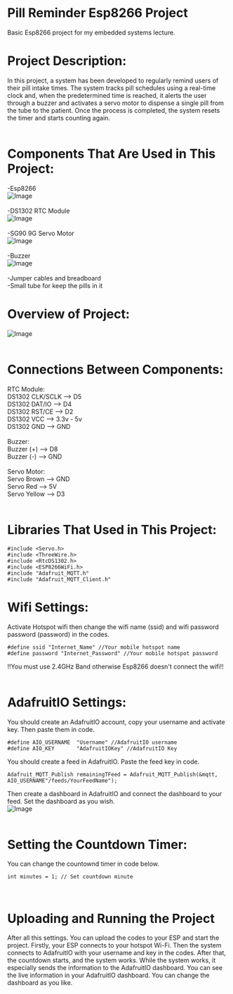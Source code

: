 # Pill Reminder Esp8266 Project
Basic Esp8266 project for my embedded systems lecture. <br/>

# Project Description: <br/>
  In this project, a system has been developed to regularly remind users of their pill intake times. The system tracks pill schedules using a real-time clock and, when the predetermined time is reached, it alerts the user through a buzzer and activates a servo motor to dispense a single pill from the tube to the patient. Once the process is completed, the system resets the timer and starts counting again. <br/> <br/>

# Components That Are Used in This Project: <br/>
-Esp8266<br/>
![Image](https://github.com/user-attachments/assets/655c6882-adad-4390-ba99-2e01efbfc054) <br/><br/>
-DS1302 RTC Module <br/>
![Image](https://github.com/user-attachments/assets/ff0bf392-ad63-4d66-b65e-61ba0631912f) <br/><br/>
-SG90 9G Servo Motor <br/>
![Image](https://github.com/user-attachments/assets/2ce513bc-fcf5-4886-85a8-fb1f39b2cc1d) <br/><br/>
-Buzzer <br/>
![Image](https://github.com/user-attachments/assets/01b82aac-ad9e-4146-bb6f-f77eda9de40c) <br/><br/>
-Jumper cables and breadboard <br/>
-Small tube for keep the pills in it <br/>

# Overview of Project: <br/>
![Image](https://github.com/user-attachments/assets/95d13623-51a3-49ea-b75d-bcead237fec8) <br/><br/>

# Connections Between Components: <br/>
RTC Module:<br/>
DS1302 CLK/SCLK --> D5<br/>
DS1302 DAT/IO --> D4<br/>
DS1302 RST/CE --> D2<br/>
DS1302 VCC --> 3.3v - 5v<br/>
DS1302 GND --> GND<br/><br/>
Buzzer:<br/>
Buzzer (+) --> D8<br/>
Buzzer (-) --> GND <br/><br/>
Servo Motor:<br/>
Servo Brown --> GND<br/>
Servo Red --> 5V<br/>
Servo Yellow --> D3<br/><br/>

# Libraries That Used in This Project:<br/>
```
#include <Servo.h> 
#include <ThreeWire.h>
#include <RtcDS1302.h>
#include <ESP8266WiFi.h>
#include "Adafruit_MQTT.h"
#include "Adafruit_MQTT_Client.h"
```

# Wifi Settings:<br/>
Activate Hotspot wifi then change the wifi name (ssid) and wifi password password (password) in the codes.<br/>
```
#define ssid "Internet_Name" //Your mobile hotspot name
#define password "Internet_Password" //Your mobile hotspot password
```
!!You must use 2.4GHz Band otherwise Esp8266 doesn't connect the wifi!! <br/><br/>

# AdafruitIO Settings: <br/>
You should create an AdafruitIO account, copy your username and activate key. Then paste them in code.<br/>
```
#define AIO_USERNAME  "Username" //AdafruitIO username
#define AIO_KEY       "AdafruitIOKey" //AdafruitIO Key
```
You should create a feed in AdafruitIO. Paste the feed key in code. <br/>
```
Adafruit_MQTT_Publish remainingTFeed = Adafruit_MQTT_Publish(&mqtt, AIO_USERNAME"/feeds/YourFeedName");
```
Then create a dashboard in AdafruitIO and connect the dashboard to your feed. Set the dashboard as you wish. <br/>
![Image](https://github.com/user-attachments/assets/418bfbee-cdaa-4a26-9f5d-3356aa525933) <br/><br/>

# Setting the Countdown Timer: <br/>
You can change the countownd timer in code below.<br/>
```
int minutes = 1; // Set countdown minute
```
<br/>

# Uploading and Running the Project <br/>
After all this settings. You can upload the codes to your ESP and start the project. Firstly, your ESP connects to your hotspot Wi-Fi. Then the system connects to AdafruitIO with your username and key in the codes. After that, the countdown starts, and the system works. While the system works, it especially sends the information to the AdafruitIO dashboard. You can see the live information in your AdafruitIO dashboard. You can change the dashboard as you like.
